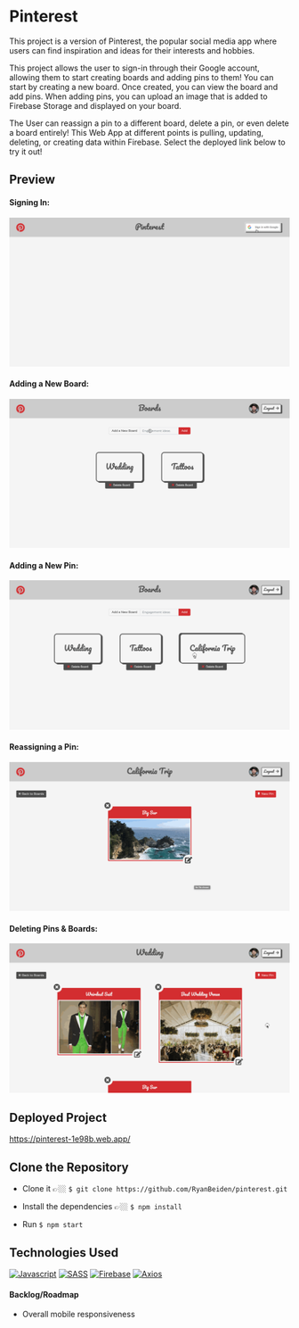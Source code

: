 # Pinterest

This project is a version of Pinterest, the popular social media app where users can find inspiration and ideas for their interests and hobbies.

This project allows the user to sign-in through their Google account, allowing them to start creating boards and adding pins to them! You can start by creating a new board. Once created, you can view the board and add pins. When adding pins, you can upload an image that is added to Firebase Storage and displayed on your board.

The User can reassign a pin to a different board, delete a pin, or even delete a board entirely! This Web App at different points is pulling, updating, deleting, or creating data within Firebase. Select the deployed link below to try it out!

## Preview

#### Signing In:
![Pinterest Sign In](./src/assets/pinterest-site-demo-1.gif)

#### Adding a New Board:
![Adding a New Board](./src/assets/pinterest-site-demo-2.gif)

#### Adding a New Pin:
![Adding a New Pin](./src/assets/pinterest-site-demo-3.gif)

#### Reassigning a Pin:
![Reassigning a Pin](./src/assets/pinterest-site-demo-4.gif)

#### Deleting Pins & Boards:
![Pinterest Sign In](./src/assets/pinterest-site-demo-5.gif)

## Deployed Project

https://pinterest-1e98b.web.app/

## Clone the Repository
- Clone it 👉🏼 `$ git clone https://github.com/RyanBeiden/pinterest.git`

- Install the dependencies 👉🏼 `$ npm install`

- Run `$ npm start`

## Technologies Used
[![Javascript](https://img.shields.io/badge/-Javascript-2c9fcc?style=flat-square)](#) [![SASS](https://img.shields.io/badge/-SASS-2c9fcc?style=flat-square)](#) [![Firebase](https://img.shields.io/badge/-Firebase-2c9fcc?style=flat-square)](#) [![Axios](https://img.shields.io/badge/-Axios-2c9fcc?style=flat-square)](#)

#### Backlog/Roadmap

- Overall mobile responsiveness
